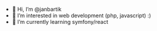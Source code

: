 - 👋 Hi, I’m @janbartik
- 👀 I’m interested in web development (php, javascript) :)
- 🌱 I’m currently learning symfony/react

<!---
janbartik/janbartik is a ✨ special ✨ repository because its `README.md` (this file) appears on your GitHub profile.
You can click the Preview link to take a look at your changes.
--->
